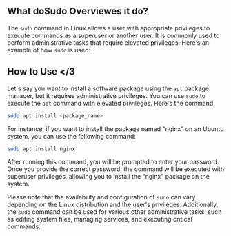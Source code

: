 ## What doSudo Overviewes it do?
The `sudo` command in Linux allows a user with appropriate privileges to execute commands as a superuser or another user. It is commonly used to perform administrative tasks that require elevated privileges. Here's an example of how `sudo` is used:

## How to Use </3
Let's say you want to install a software package using the `apt` package manager, but it requires administrative privileges. You can use `sudo` to execute the `apt` command with elevated privileges. Here's the command:

```zsh
sudo apt install <package_name> 
```


For instance, if you want to install the package named "nginx" on an Ubuntu system, you can use the following command:

```zsh
sudo apt install nginx 
```

After running this command, you will be prompted to enter your password. Once you provide the correct password, the command will be executed with superuser privileges, allowing you to install the "nginx" package on the system.

Please note that the availability and configuration of `sudo` can vary depending on the Linux distribution and the user's privileges. Additionally, the `sudo` command can be used for various other administrative tasks, such as editing system files, managing services, and executing critical commands.

